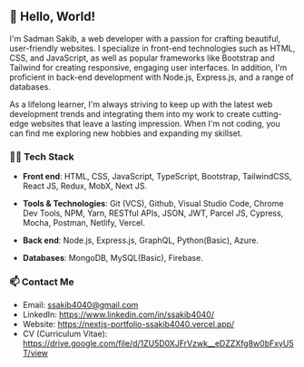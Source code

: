 ## 👋 Hello, World! 

I'm Sadman Sakib, a web developer with a passion for crafting beautiful, user-friendly websites. I specialize in front-end technologies such as HTML, CSS, and JavaScript, as well as popular frameworks like Bootstrap and Tailwind for creating responsive, engaging user interfaces. In addition, I'm proficient in back-end development with Node.js, Express.js, and a range of databases.

As a lifelong learner, I'm always striving to keep up with the latest web development trends and integrating them into my work to create cutting-edge websites that leave a lasting impression. When I'm not coding, you can find me exploring new hobbies and expanding my skillset.

### 👨‍💻 Tech Stack

- **Front end**: HTML, CSS, JavaScript, TypeScript, Bootstrap, TailwindCSS, React JS, Redux, MobX, Next JS.
- **Tools & Technologies**: Git (VCS), Github, Visual Studio Code, Chrome Dev Tools, NPM, Yarn, RESTful APIs, JSON, JWT, Parcel JS, Cypress, Mocha, Postman, Netlify, Vercel.
- **Back end**: Node.js, Express.js, GraphQL, Python(Basic), Azure.

- **Databases**: MongoDB, MySQL(Basic), Firebase.


### 📫 Contact Me

- Email: ssakib4040@gmail.com
- LinkedIn: https://www.linkedin.com/in/ssakib4040/
- Website: https://nextjs-portfolio-ssakib4040.vercel.app/
- CV (Curriculum Vitae): https://drive.google.com/file/d/1ZU5D0XJFrVzwk__eDZZXfg8w0bFxyU5T/view
